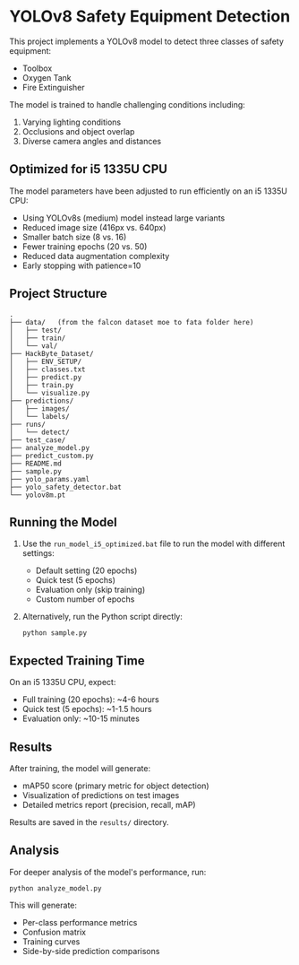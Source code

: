 # YOLOv8 Safety Equipment Detection

This project implements a YOLOv8 model to detect three classes of safety equipment:
- Toolbox
- Oxygen Tank
- Fire Extinguisher

The model is trained to handle challenging conditions including:
1. Varying lighting conditions
2. Occlusions and object overlap
3. Diverse camera angles and distances

## Optimized for i5 1335U CPU

The model parameters have been adjusted to run efficiently on an i5 1335U CPU:
- Using YOLOv8s (medium) model instead large variants
- Reduced image size (416px vs. 640px)
- Smaller batch size (8 vs. 16)
- Fewer training epochs (20 vs. 50)
- Reduced data augmentation complexity
- Early stopping with patience=10

## Project Structure

```
.
├── data/   (from the falcon dataset moe to fata folder here)
│   ├── test/
│   ├── train/
│   └── val/
├── HackByte_Dataset/
│   ├── ENV_SETUP/
│   ├── classes.txt
│   ├── predict.py
│   ├── train.py
│   └── visualize.py
├── predictions/
│   ├── images/
│   └── labels/
├── runs/
│   └── detect/
├── test_case/
├── analyze_model.py
├── predict_custom.py
├── README.md
├── sample.py
├── yolo_params.yaml
├── yolo_safety_detector.bat
└── yolov8m.pt
```

## Running the Model

1. Use the `run_model_i5_optimized.bat` file to run the model with different settings:
   - Default setting (20 epochs)
   - Quick test (5 epochs)
   - Evaluation only (skip training)
   - Custom number of epochs

2. Alternatively, run the Python script directly:
   ```
   python sample.py
   ```

## Expected Training Time

On an i5 1335U CPU, expect:
- Full training (20 epochs): ~4-6 hours
- Quick test (5 epochs): ~1-1.5 hours
- Evaluation only: ~10-15 minutes

## Results

After training, the model will generate:
- mAP50 score (primary metric for object detection)
- Visualization of predictions on test images
- Detailed metrics report (precision, recall, mAP)

Results are saved in the `results/` directory.

## Analysis

For deeper analysis of the model's performance, run:
```
python analyze_model.py
```

This will generate:
- Per-class performance metrics
- Confusion matrix
- Training curves
- Side-by-side prediction comparisons
